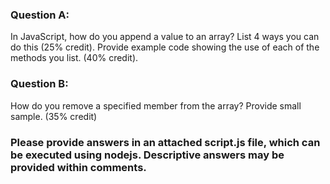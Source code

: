 ### Question A:

In JavaScript, how do you append a value to an array? List 4 ways you can do this (25% credit). Provide example code showing the use of each of the methods you list. (40% credit).

### Question B:

How do you remove a specified member from the array? Provide small sample. (35% credit)

### Please provide answers in an attached script.js file, which can be executed using nodejs. Descriptive answers may be provided within comments.